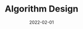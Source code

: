 ---
title: "Algorithm Design"
collection: teaching
type: "Teaching Assistant"
permalink: /teaching/2022-DSA
venue: "Sharif University of Technology, EE Department"
date: 2022-02-01
location: "Tehran, Iran"
---